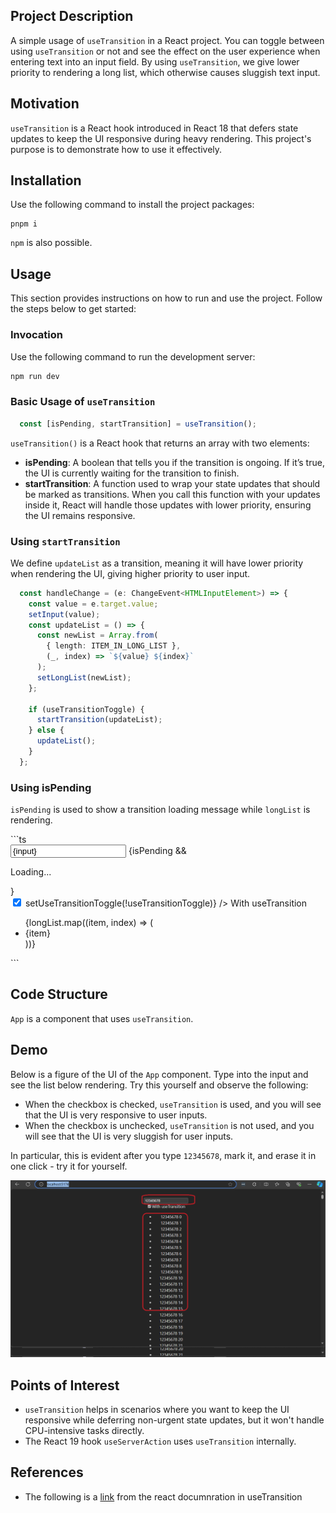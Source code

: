 

<h2 id="project-description">Project Description</h2>
<p>A simple usage of <code>useTransition</code> in a React project. You can toggle between using <code>useTransition</code> or not and see the effect on the user experience when entering text into an input field. By using <code>useTransition</code>, we give lower priority to rendering a long list, which otherwise causes sluggish text input.</p>

<h2 id="motivation">Motivation</h2>
<p><code>useTransition</code> is a React hook introduced in React 18 that defers state updates to keep the UI responsive during heavy rendering. This project's purpose is to demonstrate how to use it effectively.</p>


<h2 id="installation">Installation</h2>
<p>Use the following command to install the project packages:</p>
  <pre><code>pnpm i</code></pre>
<p><code>npm</code> is also possible.</p>


<h2 id="usage">Usage</h2>
<p>This section provides instructions on how to run and use the project. 
Follow the steps below to get started:</p>

<h3>Invocation</h3>
<p>Use the following command to run the development server:</p>

```bash
npm run dev
```

<h3>Basic Usage of <code>useTransition</code></h3>

```ts
  const [isPending, startTransition] = useTransition();
```

<p><code>useTransition()</code> is a React hook that returns an array with two elements:</p>
<ul>
    <li><strong>isPending</strong>: A boolean that tells you if the transition is ongoing. If it’s true, the UI is currently waiting for the transition to finish.</li>
    <li><strong>startTransition</strong>: A function used to wrap your state updates that should be marked as transitions. When you call this function with your updates inside it, React will handle those updates with lower priority, ensuring the UI remains responsive.</li>
</ul>


<h3>Using <code>startTransition</code></h3>
<p>We define <code>updateList</code> as a transition, meaning it will have lower priority when rendering the UI, giving higher priority to user input.</p>

```ts
  const handleChange = (e: ChangeEvent<HTMLInputElement>) => {
    const value = e.target.value;
    setInput(value);
    const updateList = () => {
      const newList = Array.from(
        { length: ITEM_IN_LONG_LIST },
        (_, index) => `${value} ${index}`
      );
      setLongList(newList);
    };

    if (useTransitionToggle) {
      startTransition(updateList);
    } else {
      updateList();
    }
  };
```

<h3>Using isPending</h3>
<p><code>isPending</code> is used to show a transition loading message while <code>longList</code> is rendering.</p>
```ts
    <div>
      <input 
        type="text" value={input} 
        onChange={handleChange} placeholder="Type something..."/>
      {isPending && <p>Loading...</p>}
      <div>
        <label>
          <input
            type="checkbox" checked={useTransitionToggle}
            onChange={() => setUseTransitionToggle(!useTransitionToggle)}
          />
          With useTransition
        </label>
      </div>
      <ul>{longList.map((item, index) => (<li key={index}>{item}</li>))}</ul>
    </div>
```

<h2 id="code-structure">Code Structure</h2>
<p><code>App</code> is a component that uses <code>useTransition</code>.</p>

<h2 id="demo">Demo</h2>

<p>Below is a figure of the UI of the <code>App</code> component. Type into the input and see the list below rendering. Try this yourself and observe the following:</p>

<ul>
    <li>When the checkbox is checked, <code>useTransition</code> is used, and you will see that the UI is very responsive to user inputs.</li>
    <li>When the checkbox is unchecked, <code>useTransition</code> is not used, and you will see that the UI is very sluggish for user inputs.</li>
</ul>

<p>In particular, this is evident after you type <code>12345678</code>, mark it, and erase it in one click - try it for yourself.</p>

<img src='./figs/demo.png'/>

<h2 id="points-of-interest">Points of Interest</h2>
<ul>
    <li><code>useTransition</code> helps in scenarios where you want to keep the UI responsive while deferring non-urgent state updates, but it won't handle CPU-intensive tasks directly.</li>
    <li>The React 19 hook <code>useServerAction</code> uses <code>useTransition</code> internally.</li>
</ul>


<h2 id="references">References</h2>
<ul>
    <li>The following is a <a href='https://react.dev/reference/react/useTransition'>link</a> from the react documnration in useTransition</li>
</ul>

